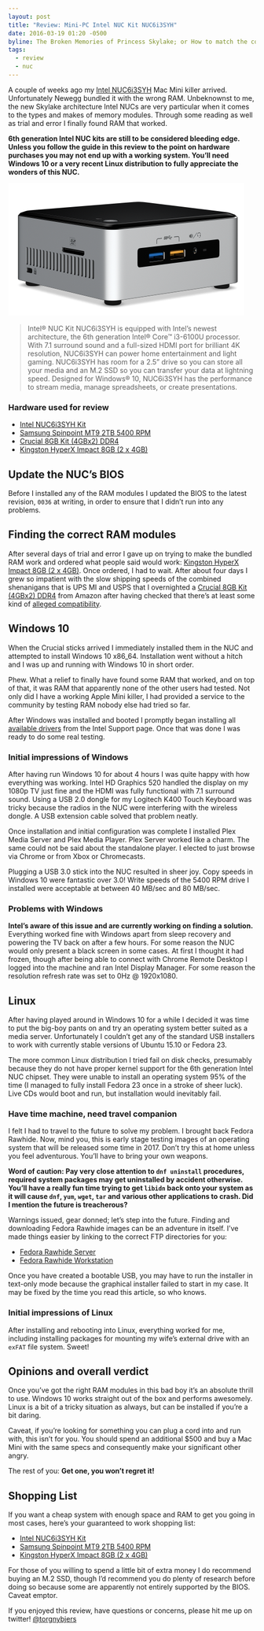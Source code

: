 ```yaml
---
layout: post
title: "Review: Mini-PC Intel NUC Kit NUC6i3SYH"
date: 2016-03-19 01:20 -0500
byline: The Broken Memories of Princess Skylake; or How to match the correct RAM to your new NUC6i3SYH
tags:
  - review
  - nuc
---
```


A couple of weeks ago my [Intel NUC6i3SYH](https://www.intel.com/content/www/us/en/nuc/nuc-kit-nuc6i3syh.html) Mac Mini killer arrived. Unfortunately Newegg bundled it with the wrong RAM. Unbeknownst to me, the new Skylake architecture Intel NUCs are very particular when it comes to the types and makes of memory modules. Through some reading as well as trial and error I finally found RAM that worked.

**6th generation Intel NUC kits are still to be considered bleeding edge. Unless you follow the guide in this review to the point on hardware purchases you may not end up with a working system. You’ll need Windows 10 or a very recent Linux distribution to fully appreciate the wonders of this NUC.**

![](/public/img/posts/2016/03/NUC6i3SYH.png "Intel NUC6i3SYH")

> Intel® NUC Kit NUC6i3SYH is equipped with Intel’s newest architecture, the 6th generation Intel® Core™ i3-6100U processor. With 7.1 surround sound and a full-sized HDMI port for brilliant 4K resolution, NUC6i3SYH can power home entertainment and light gaming. NUC6i3SYH has room for a 2.5” drive so you can store all your media and an M.2 SSD so you can transfer your data at lightning speed. Designed for Windows® 10, NUC6i3SYH has the performance to stream media, manage spreadsheets, or create presentations.

### Hardware used for review

- [Intel NUC6i3SYH Kit](https://www.newegg.com/Product/Product.aspx?Item=N82E16856102146)
- [Samsung Spinpoint MT9 2TB 5400 RPM](https://www.newegg.com/Product/Product.aspx?Item=N82E16822178627)
- [Crucial 8GB Kit (4GBx2) DDR4](https://www.amazon.com/gp/product/B015HQ9UDO)
- [Kingston HyperX Impact 8GB (2 x 4GB)](https://www.newegg.com/Product/Product.aspx?Item=N82E16820104587)

## Update the NUC’s BIOS

Before I installed any of the RAM modules I updated the BIOS to the latest revision, `0036` at writing, in order to ensure that I didn’t run into any problems.

## Finding the correct RAM modules

After several days of trial and error I gave up on trying to make the bundled RAM work and ordered what people said would work: [Kingston HyperX Impact 8GB (2 x 4GB)](https://www.newegg.com/Product/Product.aspx?Item=N82E16820104587). Once ordered, I had to wait. After about four days I grew so impatient with the slow shipping speeds of the combined shenanigans that is UPS MI and USPS that I overnighted a [Crucial 8GB Kit (4GBx2) DDR4](https://www.amazon.com/gp/product/B015HQ9UDO) from Amazon after having checked that there’s at least some kind of [alleged compatibility](https://www.crucial.com/usa/en/compatible-upgrade-for/Intel/nuc6i3syh).

## Windows 10

When the Crucial sticks arrived I immediately installed them in the NUC and attempted to install Windows 10 x86_64. Installation went without a hitch and I was up and running with Windows 10 in short order.

Phew. What a relief to finally have found some RAM that worked, and on top of that, it was RAM that apparently none of the other users had tested. Not only did I have a working Apple Mini killer, I had provided a service to the community by testing RAM nobody else had tried so far.

After Windows was installed and booted I promptly began installing all [available drivers](https://downloadcenter.intel.com/product/89189) from the Intel Support page. Once that was done I was ready to do some real testing.

### Initial impressions of Windows

After having run Windows 10 for about 4 hours I was quite happy with how everything was working. Intel HD Graphics 520 handled the display on my 1080p TV just fine and the HDMI was fully functional with 7.1 surround sound. Using a USB 2.0 dongle for my Logitech K400 Touch Keyboard was tricky because the radios in the NUC were interfering with the wireless dongle. A USB extension cable solved that problem neatly.

Once installation and initial configuration was complete I installed Plex Media Server and Plex Media Player. Plex Server worked like a charm. The same could not be said about the standalone player. I elected to just browse via Chrome or from Xbox or Chromecasts.

Plugging a USB 3.0 stick into the NUC resulted in sheer joy. Copy speeds in Windows 10 were fantastic over 3.0! Write speeds of the 5400 RPM drive I installed were acceptable at between 40 MB/sec and 80 MB/sec.

### Problems with Windows

**Intel’s aware of this issue and are currently working on finding a solution.** Everything worked fine with Windows apart from sleep recovery and powering the TV back on after a few hours. For some reason the NUC would only present a black screen in some cases. At first I thought it had frozen, though after being able to connect with Chrome Remote Desktop I logged into the machine and ran Intel Display Manager. For some reason the resolution refresh rate was set to 0Hz @ 1920x1080.

## Linux

After having played around in Windows 10 for a while I decided it was time to put the big-boy pants on and try an operating system better suited as a media server. Unfortunately I couldn’t get any of the standard USB installers to work with currently stable versions of Ubuntu 15.10 or Fedora 23.

The more common Linux distribution I tried fail on disk checks, presumably because they do not have proper kernel support for the 6th generation Intel NUC chipset. They were unable to install an operating system 95% of the time (I managed to fully install Fedora 23 once in a stroke of sheer luck). Live CDs would boot and run, but installation would inevitably fail.

### Have time machine, need travel companion

I felt I had to travel to the future to solve my problem. I brought back Fedora Rawhide. Now, mind you, this is early stage testing images of an operating system that will be released some time in 2017. Don’t try this at home unless you feel adventurous. You’ll have to bring your own weapons.

**Word of caution: Pay very close attention to `dnf uninstall` procedures, required system packages may get uninstalled by accident otherwise. You’ll have a really fun time trying to get `libidn` back onto your system as it will cause `dnf`, `yum`, `wget`, `tar` and various other applications to crash. Did I mention the future is treacherous?**

Warnings issued, gear donned; let’s step into the future. Finding and downloading Fedora Rawhide images can be an adventure in itself. I’ve made things easier by linking to the correct FTP directories for you:

- [Fedora Rawhide Server](https://dl.fedoraproject.org/pub/fedora/linux/development/rawhide/Server/x86_64/iso/)
- [Fedora Rawhide Workstation](https://dl.fedoraproject.org/pub/fedora/linux/development/rawhide/Workstation/x86_64/iso/)

Once you have created a bootable USB, you may have to run the installer in text-only mode because the graphical installer failed to start in my case. It may be fixed by the time you read this article, so who knows.

### Initial impressions of Linux

After installing and rebooting into Linux, everything worked for me, including installing packages for mounting my wife’s external drive with an `exFAT` file system. Sweet!

## Opinions and overall verdict

Once you’ve got the right RAM modules in this bad boy it’s an absolute thrill to use. Windows 10 works straight out of the box and performs awesomely. Linux is a bit of a tricky situation as always, but can be installed if you’re a bit daring.

Caveat, if you’re looking for something you can plug a cord into and run with, this isn’t for you. You should spend an additional $500 and buy a Mac Mini with the same specs and consequently make your significant other angry.

The rest of you: **Get one, you won’t regret it!**

## Shopping List

If you want a cheap system with enough space and RAM to get you going in most cases, here’s your guaranteed to work shopping list:

- [Intel NUC6i3SYH Kit](https://www.newegg.com/Product/Product.aspx?Item=N82E16856102146)
- [Samsung Spinpoint MT9 2TB 5400 RPM](https://www.newegg.com/Product/Product.aspx?Item=N82E16822178627)
- [Kingston HyperX Impact 8GB (2 x 4GB)](https://www.newegg.com/Product/Product.aspx?Item=N82E16820104587)

For those of you willing to spend a little bit of extra money I do recommend buying an M.2 SSD, though I’d recommend you do plenty of research before doing so because some are apparently not entirely supported by the BIOS. Caveat emptor.

If you enjoyed this review, have questions or concerns, please hit me up on twitter! [@torgnybjers](https://twitter.com/torgnybjers)
